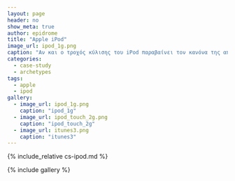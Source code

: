 ```yaml
---
layout: page
header: no
show_meta: true
author: epidrome
title: "Apple iPod"
image_url: ipod_1g.png
caption: "Αν και ο τροχός κύλισης του iPod παραβαίνει τον κανόνα της απευθείας απεικόνισης αποδικνύεται περισσότερο εύχρηστος, γιατί πολύ γρήγορα οι χρήστες καταλαβαίνουν ότι με την περιστροφή του τροχού μπορούν να κινηθούν πάνω-κάτω, και ακόμη γρηγορότερα μπορούν να επιλέξουν ένα αρχείο από την λίστα, γιατί ο τροχός προσφέρει εκτός από τον έλεγχο της κατεύθυνσης και τον έλεγχο της επιτάγχυνσης."
categories:
  - case-study
  - archetypes
tags:
  - apple
  - ipod
gallery:
  - image_url: ipod_1g.png
    caption: "ipod_1g"
  - image_url: ipod_touch_2g.png
    caption: "ipod_touch_2g"
  - image_url: itunes3.png
    caption: "itunes3"
---
```


{% include_relative cs-ipod.md %}

{% include gallery %}
